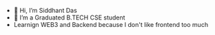 - 👋 Hi, I’m Siddhant Das
- 🌱 I’m a Graduated B.TECH CSE student
- Learnign WEB3 and Backend because I don't like frontend too much

<!---
SiddhantDas18/SiddhantDas18 is a ✨ special ✨ repository because its `README.md` (this file) appears on your GitHub profile.
You can click the Preview link to take a look at your changes.
--->

